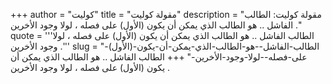 +++
author = "كوليت"
title = "مقولة كوليت"
description = "مقولة كوليت: الطالب الفاشل .. هو الطالب الذي يمكن أن يكون (الأول) على فصله ، لولا وجود الأخرين ."
quote = '''الطالب الفاشل .. هو الطالب الذي يمكن أن يكون (الأول) على فصله ، لولا وجود الأخرين .''' 
slug = "الطالب-الفاشل--هو-الطالب-الذي-يمكن-أن-يكون-(الأول)-على-فصله--لولا-وجود-الأخرين-"
+++
الطالب الفاشل .. هو الطالب الذي يمكن أن يكون (الأول) على فصله ، لولا وجود الأخرين .
